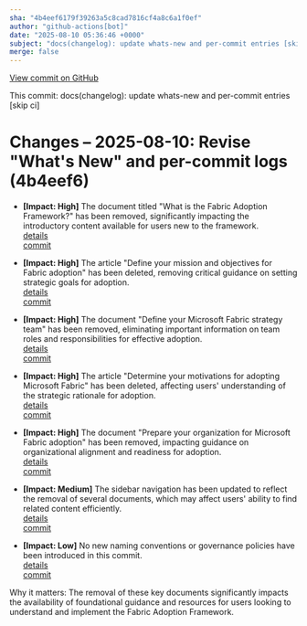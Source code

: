 ```yaml
---
sha: "4b4eef6179f39263a5c8cad7816cf4a8c6a1f0ef"
author: "github-actions[bot]"
date: "2025-08-10 05:36:46 +0000"
subject: "docs(changelog): update whats-new and per-commit entries [skip ci]"
merge: false
---
```


[View commit on GitHub](https://github.com/TheTrustedAdvisor/FabricAdoptionFramework/commit/4b4eef6179f39263a5c8cad7816cf4a8c6a1f0ef)

This commit: docs(changelog): update whats-new and per-commit entries [skip ci]

# Changes – 2025-08-10: Revise "What's New" and per-commit logs (4b4eef6)

- **[Impact: High]** The document titled "What is the Fabric Adoption Framework?" has been removed, significantly impacting the introductory content available for users new to the framework.  
   [details](/docs/about/changes/2025-07-20-what-is-the-fabric-adoption-framework)  
   [commit](https://github.com/TheTrustedAdvisor/FabricAdoptionFramework/commit/4b4eef6179f39263a5c8cad7816cf4a8c6a1f0ef)

- **[Impact: High]** The article "Define your mission and objectives for Fabric adoption" has been deleted, removing critical guidance on setting strategic goals for adoption.  
   [details](/docs/about/changes/2025-07-20-define-your-mission-and-objectives)  
   [commit](https://github.com/TheTrustedAdvisor/FabricAdoptionFramework/commit/4b4eef6179f39263a5c8cad7816cf4a8c6a1f0ef)

- **[Impact: High]** The document "Define your Microsoft Fabric strategy team" has been removed, eliminating important information on team roles and responsibilities for effective adoption.  
   [details](/docs/about/changes/2025-07-20-define-your-strategy-team)  
   [commit](https://github.com/TheTrustedAdvisor/FabricAdoptionFramework/commit/4b4eef6179f39263a5c8cad7816cf4a8c6a1f0ef)

- **[Impact: High]** The article "Determine your motivations for adopting Microsoft Fabric" has been deleted, affecting users' understanding of the strategic rationale for adoption.  
   [details](/docs/about/changes/2025-07-20-determine-your-motivations)  
   [commit](https://github.com/TheTrustedAdvisor/FabricAdoptionFramework/commit/4b4eef6179f39263a5c8cad7816cf4a8c6a1f0ef)

- **[Impact: High]** The document "Prepare your organization for Microsoft Fabric adoption" has been removed, impacting guidance on organizational alignment and readiness for adoption.  
   [details](/docs/about/changes/2025-07-20-prepare-your-organization)  
   [commit](https://github.com/TheTrustedAdvisor/FabricAdoptionFramework/commit/4b4eef6179f39263a5c8cad7816cf4a8c6a1f0ef)

- **[Impact: Medium]** The sidebar navigation has been updated to reflect the removal of several documents, which may affect users' ability to find related content efficiently.  
   [details](/docs/about/changes/2025-07-20-sidebar-navigation)  
   [commit](https://github.com/TheTrustedAdvisor/FabricAdoptionFramework/commit/4b4eef6179f39263a5c8cad7816cf4a8c6a1f0ef)

- **[Impact: Low]** No new naming conventions or governance policies have been introduced in this commit.  
   [details](/docs/about/changes/2025-07-20-naming-governance)  
   [commit](https://github.com/TheTrustedAdvisor/FabricAdoptionFramework/commit/4b4eef6179f39263a5c8cad7816cf4a8c6a1f0ef)

Why it matters: The removal of these key documents significantly impacts the availability of foundational guidance and resources for users looking to understand and implement the Fabric Adoption Framework.

